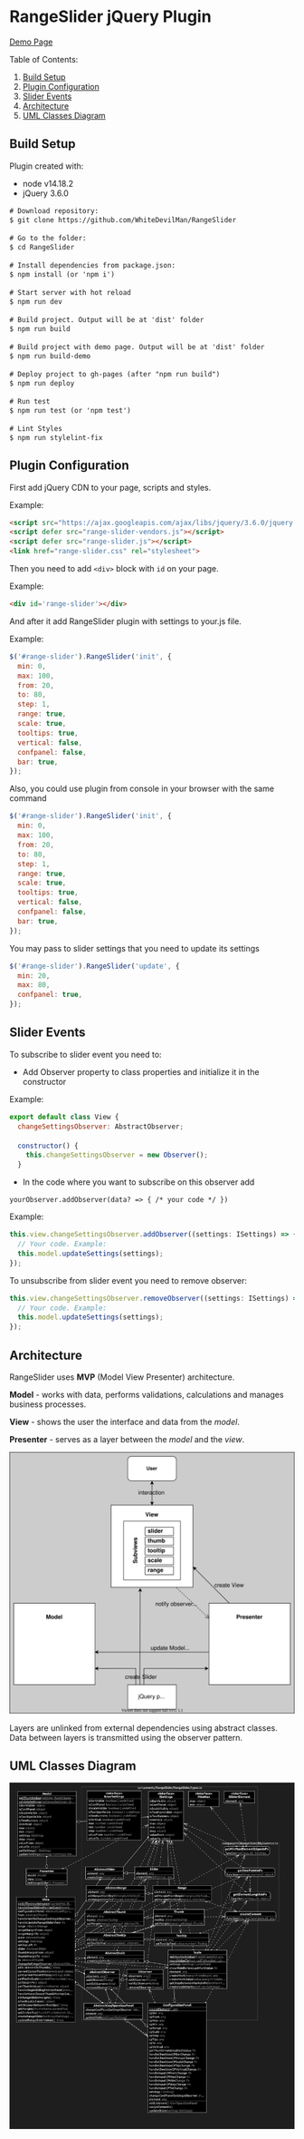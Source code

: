 # RangeSlider jQuery Plugin

<a href="https://whitedevilman.github.io/RangeSlider/">Demo Page</a>


Table of Contents:
1. [Build Setup](#build-setup)
2. [Plugin Configuration](#plugin-configuration)
3. [Slider Events](#slider-events)
4. [Architecture](#architecture)
5. [UML Classes Diagram](#uml-classes-diagram)

## Build Setup
Plugin created with:

* node v14.18.2
* jQuery 3.6.0

```
# Download repository:
$ git clone https://github.com/WhiteDevilMan/RangeSlider

# Go to the folder:
$ cd RangeSlider

# Install dependencies from package.json:
$ npm install (or 'npm i')

# Start server with hot reload
$ npm run dev

# Build project. Output will be at 'dist' folder
$ npm run build

# Build project with demo page. Output will be at 'dist' folder
$ npm run build-demo

# Deploy project to gh-pages (after "npm run build")
$ npm run deploy

# Run test
$ npm run test (or 'npm test')

# Lint Styles
$ npm run stylelint-fix
```

## Plugin Configuration

First add jQuery CDN to your page, scripts and styles.

Example:
```html
<script src="https://ajax.googleapis.com/ajax/libs/jquery/3.6.0/jquery.min.js"></script>
<script defer src="range-slider-vendors.js"></script>
<script defer src="range-slider.js"></script>
<link href="range-slider.css" rel="stylesheet">
```

Then you need to add `<div>` block with `id` on your page.

Example:
```html
<div id='range-slider'></div>
```

And after it add RangeSlider plugin with settings to your.js file.

Example:

```javascript
$('#range-slider').RangeSlider('init', {
  min: 0,
  max: 100,
  from: 20,
  to: 80,
  step: 1,
  range: true,
  scale: true,
  tooltips: true,
  vertical: false,
  confpanel: false,
  bar: true,
});
```

Also, you could use plugin from console in your browser with the same command
```javascript
$('#range-slider').RangeSlider('init', {
  min: 0,
  max: 100,
  from: 20,
  to: 80,
  step: 1,
  range: true,
  scale: true,
  tooltips: true,
  vertical: false,
  confpanel: false,
  bar: true,
});
```

You may pass to slider settings that you need to update its settings
```javascript
$('#range-slider').RangeSlider('update', {
  min: 20,
  max: 80,
  confpanel: true,
});
```

## Slider Events

To subscribe to slider event you need to:
* Add Observer property to class properties and initialize it in the constructor

Example:
```javascript
export default class View {
  changeSettingsObserver: AbstractObserver;

  constructor() {
    this.changeSettingsObserver = new Observer();
  }
```
* In the code where you want to subscribe on this observer add
```
yourObserver.addObserver(data? => { /* your code */ })
```

Example:
```javascript
this.view.changeSettingsObserver.addObserver((settings: ISettings) => {
  // Your code. Example:
  this.model.updateSettings(settings);
});
```

To unsubscribe from slider event you need to remove observer:
```javascript
this.view.changeSettingsObserver.removeObserver((settings: ISettings) => {
  // Your code. Example:
  this.model.updateSettings(settings);
});
```

## Architecture

RangeSlider uses **MVP** (Model View Presenter) architecture.

**Model** - works with data, performs validations, calculations and manages business processes.

**View** - shows the user the interface and data from the *model*.

**Presenter** - serves as a layer between the *model* and the *view*.

![RangeSlider architecture](./src/assets/img/architecture.svg)

Layers are unlinked from external dependencies using abstract classes. Data between layers is transmitted using the observer pattern.

## UML Classes Diagram

![UML Classes Diagram](./src/assets/img/uml-src-diagram.png)
